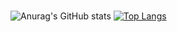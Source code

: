 ### 

![Anurag's GitHub stats](https://github-readme-stats.vercel.app/api?username=CrankyGus&hide=contribs,prs) [![Top Langs](https://github-readme-stats.vercel.app/api/top-langs/?username=CrankyGus&layout=compact)](https://github.com/anuraghazra/github-readme-stats)
